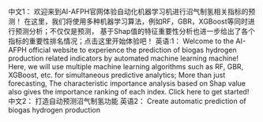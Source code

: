 中文1：
欢迎来到AI-AFPH官网体验自动化机器学习机进行沼气制氢相关指标的预测！
在这里，我们将使用多种机器学习算法，例如RF，GBR，XGBoost等同时进行预测分析；不仅仅是预测，
基于Shap值的特征重要性分析也进一步给出了各个指标的重要性排名情况；点击这里开始体验吧！
英语:1：
Welcome to the AI-AFPH official website to experience the prediction of biogas hydrogen production related indicators by automated machine learning machine!
Here, we will use multiple machine learning algorithms such as RF, GBR, XGBoost, etc. for simultaneous predictive analytics; 
More than just forecasting,
The characteristic importance analysis based on Shap value also gives the importance ranking of each index. Click here to get started!
中文2：
打造自动预测沼气制氢功能
英语2：
Create automatic prediction of biogas hydrogen production